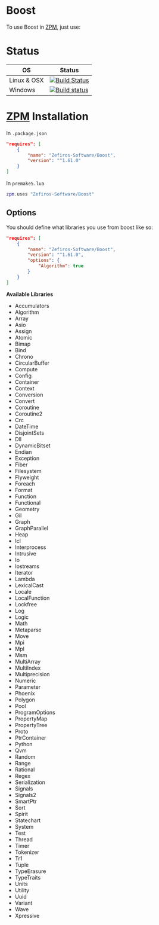 # Boost
To use Boost in [ZPM](http://zpm.zefiros.eu), just use:

# Status
OS          | Status
----------- | -------
Linux & OSX | [![Build Status](https://travis-ci.org/Zefiros-Software/Boost.svg?branch=master)](https://travis-ci.org/Zefiros-Software/Boost)
Windows     | [![Build status](https://ci.appveyor.com/api/projects/status/jry48qkgq4opd8ux?svg=true)](https://ci.appveyor.com/project/PaulVisscher/boost)

# [ZPM](http://zpm.zefiros.eu) Installation
In `.package.json`
```json
"requires": [
    {
        "name": "Zefiros-Software/Boost",
        "version": "^1.61.0"
    }
]
```

In `premake5.lua`
```lua
zpm.uses "Zefiros-Software/Boost"
```

## Options
You should define what libraries you use from boost like so:

```json
"requires": [
    {
        "name": "Zefiros-Software/Boost",
        "version": "^1.61.0",
        "options": {
            "Algorithm": true
        }
    }
]
```


**Available Libraries**

* Accumulators
* Algorithm
* Array
* Asio
* Assign
* Atomic
* Bimap
* Bind
* Chrono
* CircularBuffer
* Compute
* Config
* Container
* Context
* Conversion
* Convert
* Coroutine
* Coroutine2
* Crc
* DateTime
* DisjointSets
* Dll
* DynamicBitset
* Endian
* Exception
* Fiber
* Filesystem
* Flyweight
* Foreach
* Format
* Function
* Functional
* Geometry
* Gil
* Graph
* GraphParallel
* Heap
* Icl
* Interprocess
* Intrusive
* Io
* Iostreams
* Iterator
* Lambda
* LexicalCast
* Locale
* LocalFunction
* Lockfree
* Log
* Logic
* Math
* Metaparse
* Move
* Mpi
* Mpl
* Msm
* MultiArray
* MultiIndex
* Multiprecision
* Numeric
* Parameter
* Phoenix
* Polygon
* Pool
* ProgramOptions
* PropertyMap
* PropertyTree
* Proto
* PtrContainer
* Python
* Qvm
* Random
* Range
* Rational
* Regex
* Serialization
* Signals
* Signals2
* SmartPtr
* Sort
* Spirit
* Statechart
* System
* Test
* Thread
* Timer
* Tokenizer
* Tr1
* Tuple
* TypeErasure
* TypeTraits
* Units
* Utility
* Uuid
* Variant
* Wave
* Xpressive